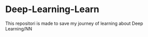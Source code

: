 # Deep-Learning-Learn
This repositori is made to save my journey of learning about Deep Learning/NN
